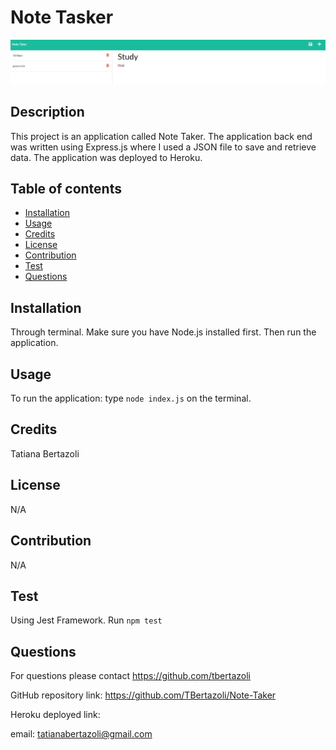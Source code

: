    # Note Tasker  

   <img src="assets\images\Screenshot 2022-10-26 230220.png">
    

   ## Description
   This project is an application called Note Taker. The application back end was written using Express.js where I used a JSON file to save and retrieve data. The application was deployed to Heroku. 
    
   ## Table of contents
   - [Installation](#installation)
   - [Usage](#usage)
   - [Credits](#credits)
   - [License](#license)
   - [Contribution](#contribution)
   - [Test](#test)
   - [Questions](#questions)

   ## Installation
   Through terminal. Make sure you have Node.js installed first. Then run the application.
   
   ## Usage
   To run the application: type `node index.js` on the terminal.
   
   ## Credits
   Tatiana Bertazoli
  
   ## License
   N/A    

   ## Contribution
   N/A    
   
   ## Test
   Using Jest Framework. Run `npm test`

   ## Questions
   For questions please contact https://github.com/tbertazoli

   GitHub repository link: https://github.com/TBertazoli/Note-Taker

   Heroku deployed link:      
   
   email: tatianabertazoli@gmail.com
    